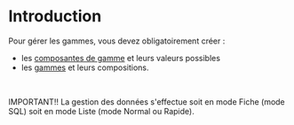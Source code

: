 # Introduction


Pour gérer les gammes, vous devez obligatoirement créer :


* les [composantes 
 de gamme](../3/ComposanteGamme.md) et leurs valeurs possibles
* les [gammes](../2/Gamme/Gamme.md) 
 et leurs compositions.


 


IMPORTANT!! La gestion des données s'effectue soit en mode Fiche (mode 
 SQL) soit en mode Liste (mode Normal ou Rapide).


 





